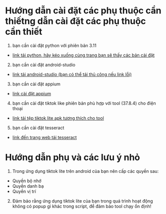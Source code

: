 # Hướng dẫn cài đặt các phụ thuộc cần thiếtng dẫn cài đặt các phụ thuộc cần thiết
1. bạn cần cài đặt python với phiên bản 3.11
- [link tải python, hãy kéo xuống cùng trang bạn sẽ thấy các bản cài đặt](https://www.python.org/downloads/release/python-3110/)

2. bạn cần cài đặt android-studio
- [link tải android-studio (bạn có thể tải thủ công nếu link lỗi)](https://developer.android.com/studio?gad_source=1&gclid=CjwKCAiA5Ka9BhB5EiwA1ZVtvG3pfLygEY-iGi0KHeQFqXem0MrQMpZ5JksOcjQt8eDMFLx8SwDjbBoC7oAQAvD_BwE&gclsrc=aw.ds)

3. bạn cần cài đặt appium
- [link cài đặt appium](https://github.com/appium/appium-desktop/releases/tag/v1.22.3-4)

4. bạn cần cài đặt tiktok like phiên bản phù hợp với tool (37.8.4) cho điện thoại
- [link tải tệp tiktok lite apk tương thích cho tool](https://apkpure.com/vn/tiktok-lite-2024/com.zhiliaoapp.musically.go/downloading)

5. bạn cần cài đặt tesseract
- [link đến trang web tải tesseract](https://sourceforge.net/projects/tesseract-ocr.mirror/)

# Hướng dẫn phụ và các lưu ý nhỏ
1. Trong ứng dụng tiktok lite trên android của bạn nên cấp các quyền sau:
- Quyền bộ nhớ
- Quyền danh bạ
- Quyền vị trí

2. Đảm bảo rằng ứng dụng tiktok lite của bạn trong quá trình hoạt động không có popup gì khác trong script, để đảm bảo tool chạy ổn định!
